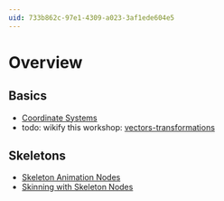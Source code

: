```yaml
---
uid: 733b862c-97e1-4309-a023-3af1ede604e5
---
```


# Overview
## Basics
* [Coordinate Systems](xref:34eae516-0b9b-4f8a-879e-52ed652c755b)  
* todo: wikify this workshop: <a href="https://vvvv.org/contribution/vectors-transformations" class="extURL contribution" target="_blank">vectors-transformations</a>  

## Skeletons
* [Skeleton Animation Nodes](xref:4c4a36ab-7a01-45dc-a4f9-9ed88c319918)  
* [Skinning with Skeleton Nodes](xref:435355ec-58d2-4381-8e1f-a2b5821cb18e)  

